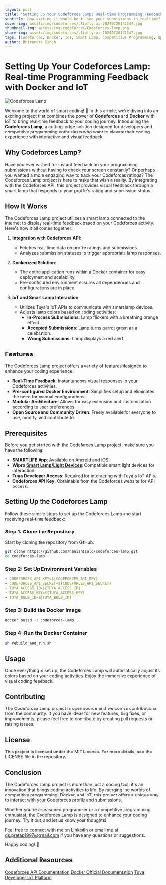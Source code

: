 ```yaml
---
layout: post
title: "Setting Up Your Codeforces Lamp: Real-time Programming Feedback with Docker and IoT"
subtitle: How exiting it would be to see your submissions in realtime?
cover-img: assets/img/codeforces/clipfly-ai-20240720142347.jpg
thumbnail-img: assets/img/codeforces/Codeforces-lamp.png
share-img: assets/img/codeforces/clipfly-ai-20240720142347.jpg
tags: [Codeforces, Docker, IoT, Smart Lamp, Competitive Programming, Open Source]
author: Dhirendra Singh
---
```

# Setting Up Your Codeforces Lamp: Real-time Programming Feedback with Docker and IoT

![Codeforces Lamp](https://yourimageurl.com/image.jpg) <!-- Add a relevant image URL -->

Welcome to the world of smart coding! 🚀 In this article, we're diving into an exciting project that combines the power of **Codeforces** and **Docker** with IoT to bring real-time feedback to your coding journey. Introducing the **Codeforces Lamp**, a cutting-edge solution designed for developers and competitive programming enthusiasts who want to elevate their coding experience with interactive and visual feedback.

## Why Codeforces Lamp?

Have you ever wished for instant feedback on your programming submissions without having to check your screen constantly? Or perhaps you wanted a more engaging way to track your Codeforces ratings? The Codeforces Lamp project is here to make that wish a reality. By integrating with the Codeforces API, this project provides visual feedback through a smart lamp that responds to your profile's rating and submission status.

## How It Works

The Codeforces Lamp project utilizes a smart lamp connected to the internet to display real-time feedback based on your Codeforces activity. Here's how it all comes together:

1. **Integration with Codeforces API**:
   - Fetches real-time data on profile ratings and submissions.
   - Analyzes submission statuses to trigger appropriate lamp responses.

2. **Dockerized Solution**:
   - The entire application runs within a Docker container for easy deployment and scalability.
   - Pre-configured environment ensures all dependencies and configurations are in place.

3. **IoT and Smart Lamp Interaction**:
   - Utilizes Tuya's IoT APIs to communicate with smart lamp devices.
   - Adjusts lamp colors based on coding activities:
     - **In-Process Submissions**: Lamp flickers with a breathing orange effect.
     - **Accepted Submissions**: Lamp turns parrot green as a celebration.
     - **Wrong Submissions**: Lamp displays a red alert.

## Features

The Codeforces Lamp project offers a variety of features designed to enhance your coding experience:

- **Real-Time Feedback**: Instantaneous visual responses to your Codeforces activities.
- **Pre-configured Docker Environment**: Simplifies setup and eliminates the need for manual configurations.
- **Modular Architecture**: Allows for easy extension and customization according to user preferences.
- **Open Source and Community Driven**: Freely available for everyone to use, modify, and contribute to.

## Prerequisites

Before you get started with the Codeforces Lamp project, make sure you have the following:

- **SMARTLIFE App**: Available on [Android](https://play.google.com/store/apps/details?id=com.tuya.smartlife&hl=en_IN) and [iOS](https://apps.apple.com/in/app/smart-life-smart-living/id1115101477).
- **Wipro [Smart Lamp/Light Devices](https://amzn.to/3zKYso2)**: Compatible smart light devices for interaction.
- **Tuya Developer Access**: Required for interacting with Tuya's IoT APIs.
- **Codeforces API Key**: Obtainable from the Codeforces website for API access.

## Setting Up the Codeforces Lamp

Follow these simple steps to set up the Codeforces Lamp and start receiving real-time feedback:

### Step 1: Clone the Repository

Start by cloning the repository from GitHub:

```bash
git clone https://github.com/hanisntsolo/codeforces-lamp.git
cd codeforces-lamp
```
### Step 2: Set Up Environment Variables

```yaml
- CODEFORCES_API_KEY=${CODEFORCES_API_KEY}
- CODEFORCES_API_SECRET=${CODEFORCES_API_SECRET}
- TUYA_ACCESS_ID=${TUYA_ACCESS_ID}
- TUYA_ACCESS_KEY=${TUYA_ACCESS_KEY}
- TUYA_BULB_ID=${TUYA_BULB_ID}
```
### Step 3: Build the Docker Image

```bash
docker build -t codeforces-lamp .
```

### Step 4: Run the Docker Container
```bash
sh rebuild_and_run.sh
```

## Usage
Once everything is set up, the Codeforces Lamp will automatically adjust its colors based on your coding activities. Enjoy the immersive experience of visual coding feedback!

## Contributing
The Codeforces Lamp project is open source and welcomes contributions from the community. If you have ideas for new features, bug fixes, or improvements, please feel free to contribute by creating pull requests or raising issues.

## License
This project is licensed under the MIT License. For more details, see the LICENSE file in the repository.

## Conclusion
The Codeforces Lamp project is more than just a coding tool; it's an innovation that brings coding activities to life. By merging the worlds of competitive programming, Docker, and IoT, this project offers a unique way to interact with your Codeforces profile and submissions.

Whether you're a seasoned programmer or a competitive programming enthusiast, the Codeforces Lamp is designed to enhance your coding journey. Try it out, and let us know your thoughts!

Feel free to connect with me on [LinkedIn](https://www.linkedin.com/in/hanisntsolo/) or email me at ds.pratap1997@gmail.com if you have any questions or suggestions.

Happy coding! 🎉

## Additional Resources

[Codeforces API Documentation](https://codeforces.com/apiHelp)
[Docker Official Documentation](https://docs.docker.com/manuals/)
[Tuya Developer IoT Platform](https://platform.tuya.com/)